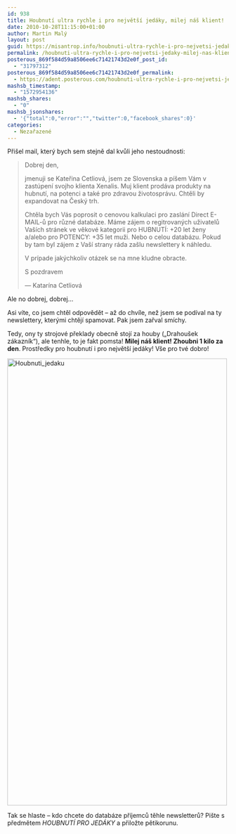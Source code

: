 ```yaml
---
id: 938
title: Houbnutí ultra rychle i pro největší jedáky, milej náš klient!
date: 2010-10-28T11:15:00+01:00
author: Martin Malý
layout: post
guid: https://misantrop.info/houbnuti-ultra-rychle-i-pro-nejvetsi-jedaky-milej-nas-klient/
permalink: /houbnuti-ultra-rychle-i-pro-nejvetsi-jedaky-milej-nas-klient/
posterous_869f584d59a8506ee6c71421743d2e0f_post_id:
  - "31797312"
posterous_869f584d59a8506ee6c71421743d2e0f_permalink:
  - https://adent.posterous.com/houbnuti-ultra-rychle-i-pro-nejvetsi-jedaky-m
mashsb_timestamp:
  - "1572954136"
mashsb_shares:
  - "0"
mashsb_jsonshares:
  - '{"total":0,"error":"","twitter":0,"facebook_shares":0}'
categories:
  - Nezařazené
---
```

Při&scaron;el mail, kter&yacute; bych sem stejně dal kvůli jeho nestoudnosti:

> Dobrej den,
> 
> jmenuji se Kateřina Cetliov&aacute;, jsem ze Slovenska a p&iacute;&scaron;em V&aacute;m v zast&uacute;pen&iacute; svojho klienta Xenalis. Muj klient prod&aacute;va produkty na hubnut&iacute;, na potenci a tak&eacute; pro zdravou životospr&aacute;vu. Chtěli by expandovat na Česk&yacute; trh.
> 
> Chtěla bych V&aacute;s poprosit o cenovou kalkulaci pro zasl&aacute;n&iacute; Direct E-MAIL-ů pro různ&eacute; datab&aacute;ze. M&aacute;me z&aacute;jem o regitrovan&yacute;ch uživatelů Va&scaron;&iacute;ch str&aacute;nek ve věkov&eacute; kategorii pro HUBNUT&Iacute;: +20 let ženy a/alebo pro POTENCY: +35 let muži. Nebo o celou datab&aacute;zu. Pokud by tam byl z&aacute;jem z Va&scaron;&iacute; strany r&aacute;da za&scaron;lu newslettery k n&aacute;hledu.
> 
> V pr&iacute;pade jak&yacute;chkoliv ot&aacute;zek se na mne kludne obracte.
> 
> S pozdravem
> 
> <div class="moz-txt-sig">
>   &#8212; Katar&iacute;na Cetliov&aacute;
> </div>

Ale no dobrej, dobrej&#8230;

Asi v&iacute;te, co jsem chtěl odpovědět &#8211; až do chv&iacute;le, než jsem se pod&iacute;val na ty newslettery, kter&yacute;mi chtěj&iacute; spamovat. Pak jsem zařval sm&iacute;chy.

Tedy, ony ty strojov&eacute; překlady obecně stoj&iacute; za houby (&#8222;Drahou&scaron;ek z&aacute;kazn&iacute;k&#8220;), ale tenhle, to je fakt pomsta! **Milej n&aacute;&scaron; klient! Zhoubni 1 kilo za den**. Prostředky pro houbnut&iacute; i pro největ&scaron;&iacute; jed&aacute;ky! V&scaron;e pro tv&eacute; dobro!

<div class='p_embed p_image_embed'>
  <img alt="Houbnuti_jedaku" height="1017" src="https://misantrop.info/wp-content/uploads/2010/10/houbnuti_jedaku.png.scaled500-245x500.png" width="500" />
</div>

Tak se hlaste &#8211; kdo chcete do datab&aacute;ze př&iacute;jemců těhle newsletterů? Pi&scaron;te s předmětem _HOUBNUT&Iacute; PRO JED&Aacute;KY_ a přiložte pětikorunu.

&nbsp;